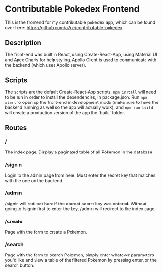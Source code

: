 # Contributable Pokedex Frontend
This is the frontend for my contributable pokedex app, which can be found over here: https://github.com/a7rie/contributable-pokedex.

## Description

The front-end was built in React, using Create-React-App, using Material UI and Apex Charts for help styling. Apollo Client is used to communicate with the backend (which uses Apollo server). 

## Scripts

The scripts are the default Create-React-App scripts. `npm install` will need to be run in order to install the dependencies, in package.json. Run `npm start` to open up the front-end in development mode (make sure to have the backend running as well so the app will actually work), and `npm run build` will create a production version of the app the 'build' folder.


## Routes

### /
The index page. Display a paginated table of all Pokemon in the database

### /signin
Login to the admin page from here. Must enter the secret key that matches with the one on the backend.

### /admin
/signin will redirect here if the correct secret key was entered. Without going to /signin first to enter the key, /admin will redirect to the index page.

### /create
Page with the form to create a Pokemon.

### /search
Page with the form to search Pokemon, simply enter whatever parameters you'd like and view a table of the filtered Pokemon by pressing enter, or the search button.
